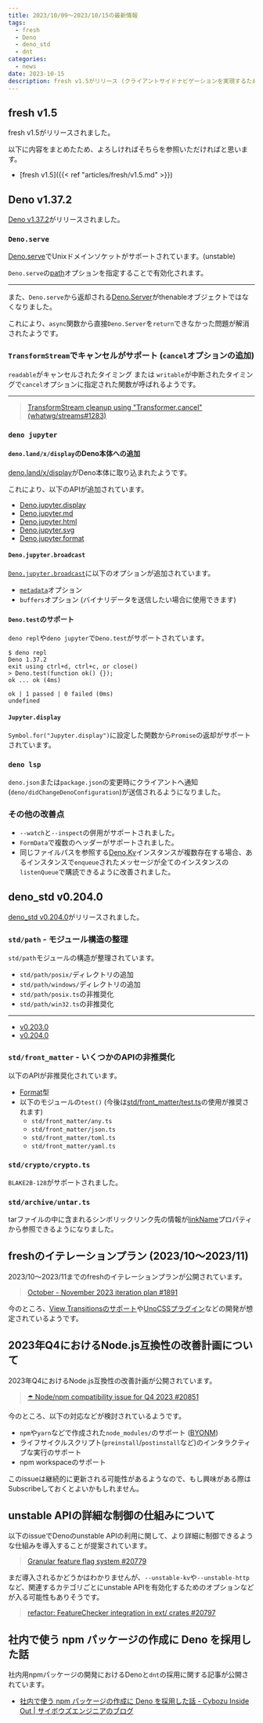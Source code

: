 ```yaml
---
title: 2023/10/09〜2023/10/15の最新情報
tags:
  - fresh
  - Deno
  - deno_std
  - dnt
categories:
  - news
date: 2023-10-15
description: fresh v1.5がリリース (クライアントサイドナビゲーションを実現するためのPartialsという仕組みの導入など), Deno v1.37.2がリリース (Deno.serve, deno jupyterの改善など), deno_std v0.204.0がリリース (std/pathやstd/front_matterの整理など), freshのイテレーションプラン (2023/10〜2023/11), 2023年Q4におけるNode.js互換性の改善計画について, --unstable-kv/--unstable-httpなどの提案について, 社内で使う npm パッケージの作成に Deno を採用した話
---
```


## fresh v1.5

fresh v1.5がリリースされました。

以下に内容をまとめたため、よろしければそちらを参照いただければと思います。

* [fresh v1.5]({{< ref "articles/fresh/v1.5.md" >}})


## Deno v1.37.2

[Deno v1.37.2](https://github.com/denoland/deno/releases/tag/v1.37.2)がリリースされました。

### `Deno.serve`

[Deno.serve](https://deno.land/api@v1.37.2?unstable=&s=Deno.serve)でUnixドメインソケットがサポートされています。(unstable)

`Deno.serve`の[path](https://deno.land/api@v1.37.2?s=Deno.ServeUnixOptions&unstable=#prop_path)オプションを指定することで有効化されます。

---

また、`Deno.serve`から返却される[Deno.Server](https://deno.land/api@v1.37.2?unstable=&s=Deno.Server)がthenableオブジェクトではなくなりました。
    
これにより、`async`関数から直接`Deno.Server`を`return`できなかった問題が解消されたようです。

### `TransformStream`でキャンセルがサポート (`cancel`オプションの追加)

`readable`がキャンセルされたタイミング または `writable`が中断されたタイミングで`cancel`オプションに指定された関数が呼ばれるようです。

---

> [TransformStream cleanup using "Transformer.cancel" (whatwg/streams#1283)](https://github.com/whatwg/streams/pull/1283)

### `deno jupyter`

#### `deno.land/x/display`のDeno本体への追加

[deno.land/x/display](https://github.com/rgbkrk/display.js)がDeno本体に取り込まれたようです。

これにより、以下のAPIが追加されています。

- [Deno.jupyter.display](https://deno.land/api@v1.37.2?unstable=&s=Deno.jupyter.display)
- [Deno.jupyter.md](https://deno.land/api@v1.37.2?unstable=&s=Deno.jupyter.md)
- [Deno.jupyter.html](https://deno.land/api@v1.37.2?unstable=&s=Deno.jupyter.html)
- [Deno.jupyter.svg](https://deno.land/api@v1.37.2?unstable=&s=Deno.jupyter.svg)
- [Deno.jupyter.format](https://deno.land/api@v1.37.2?unstable=&s=Deno.jupyter.format)
    
#### `Deno.jupyter.broadcast`

[`Deno.jupyter.broadcast`](https://deno.land/api@v1.37.2?unstable=&s=Deno.jupyter.broadcast)に以下のオプションが追加されています。

- [`metadata`](https://github.com/jupyter/jupyter_client/blob/v8.4.0/docs/messaging.rst#metadata)オプション
- `buffers`オプション (バイナリデータを送信したい場合に使用できます)

#### `Deno.test`のサポート

`deno repl`や`deno jupyter`で`Deno.test`がサポートされています。
        
```shell
$ deno repl
Deno 1.37.2
exit using ctrl+d, ctrl+c, or close()
> Deno.test(function ok() {});
ok ... ok (4ms)

ok | 1 passed | 0 failed (0ms)
undefined
```

#### `Jupyter.display`

`Symbol.for("Jupyter.display")`に設定した関数から`Promise`の返却がサポートされています。

### `deno lsp`

`deno.json`または`package.json`の変更時にクライアントへ通知(`deno/didChangeDenoConfiguration`)が送信されるようになりました。

### その他の改善点

- `--watch`と`--inspect`の併用がサポートされました。
- `FormData`で複数のヘッダーがサポートされました。
- 同じファイルパスを参照する[Deno.Kv](https://deno.land/api@v1.37.2?unstable=&s=Deno.Kv)インスタンスが複数存在する場合、あるインスタンスで`enqueue`されたメッセージが全てのインスタンスの`listenQueue`で購読できるように改善されました。

## deno_std v0.204.0

[deno_std v0.204.0](https://github.com/denoland/deno_std/releases/tag/0.204.0)がリリースされました。

### `std/path` - モジュール構造の整理

`std/path`モジュールの構造が整理されています。

- `std/path/posix/`ディレクトリの追加
- `std/path/windows/`ディレクトリの追加
- `std/path/posix.ts`の非推奨化
- `std/path/win32.ts`の非推奨化

---

- [v0.203.0](https://github.com/denoland/deno_std/tree/0.203.0/path)
- [v0.204.0](https://github.com/denoland/deno_std/tree/0.204.0/path)

### `std/front_matter` - いくつかのAPIの非推奨化

以下のAPIが非推奨化されています。

- [Format](https://deno.land/std@0.204.0/front_matter/mod.ts?s=Format)型
- 以下のモジュールの`test()` (今後は[std/front_matter/test.ts](https://deno.land/std@0.204.0/front_matter/test.ts)の使用が推奨されます)
  - `std/front_matter/any.ts`
  - `std/front_matter/json.ts`
  - `std/front_matter/toml.ts`
  - `std/front_matter/yaml.ts`

### `std/crypto/crypto.ts`

`BLAKE2B-128`がサポートされました。

### `std/archive/untar.ts`

tarファイルの中に含まれるシンボリックリンク先の情報が[linkName](https://deno.land/std@0.204.0/archive/untar.ts?s=TarMetaWithLinkName#prop_linkName)プロパティから参照できるようになりました。

## freshのイテレーションプラン (2023/10〜2023/11)

2023/10〜2023/11までのfreshのイテレーションプランが公開されています。

> [October - November 2023 iteration plan #1891](https://github.com/denoland/fresh/issues/1891)

今のところ、[View Transitionsのサポート](https://github.com/denoland/fresh/pull/1532)や[UnoCSSプラグイン](https://github.com/denoland/fresh/pull/1303)などの開発が想定されているようです。

## 2023年Q4におけるNode.js互換性の改善計画について

2023年Q4におけるNode.js互換性の改善計画が公開されています。

> [☂️ Node/npm compatibility issue for Q4 2023 #20851](https://github.com/denoland/deno/issues/20851)

今のところ、以下の対応などが検討されているようです。

- `npm`や`yarn`などで作成された`node_modules/`のサポート ([BYONM](https://github.com/denoland/deno/issues/18967))
- ライフサイクルスクリプト(`preinstall`/`postinstall`など)のインタラクティブな実行のサポート
- npm workspaceのサポート

このissueは継続的に更新される可能性があるようなので、もし興味がある際はSubscribeしておくとよいかもしれません。

## unstable APIの詳細な制御の仕組みについて

以下のissueでDenoのunstable APIの利用に関して、より詳細に制御できるような仕組みを導入することが提案されています。

> [Granular feature flag system #20779](https://github.com/denoland/deno/issues/20779)

まだ導入されるかどうかはわかりませんが、`--unstable-kv`や`--unstable-http`など、関連するカテゴリごとにunstable APIを有効化するためのオプションなどが入る可能性もありそうです。

> [refactor: FeatureChecker integration in ext/ crates #20797](https://github.com/denoland/deno/pull/20797)

## 社内で使う npm パッケージの作成に Deno を採用した話

社内用npmパッケージの開発におけるDenoと`dnt`の採用に関する記事が公開されています。

- [社内で使う npm パッケージの作成に Deno を採用した話 - Cybozu Inside Out | サイボウズエンジニアのブログ](https://blog.cybozu.io/entry/2023/10/11/110000)
